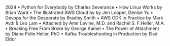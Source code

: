 2024
• Python for Everybody by Charles Severance
• How Linux Works by Brian Ward
• The Illustrated AWS Cloud by by Jen Looper, Denise Yu 
• Devops for the Desperate by Bradley Smith
• AWS CDK in Practice by Mark Avdi & Leo Lam
• Attached by Amir Levine, M.D. and Rachel S.  F.Heller, M.A.
• Breaking Free From Broke by George Kamel
• The Power of Attachment by Diane Polle Heller, PhD
• Kafka Troubleshooting in Production by Elad Eldor